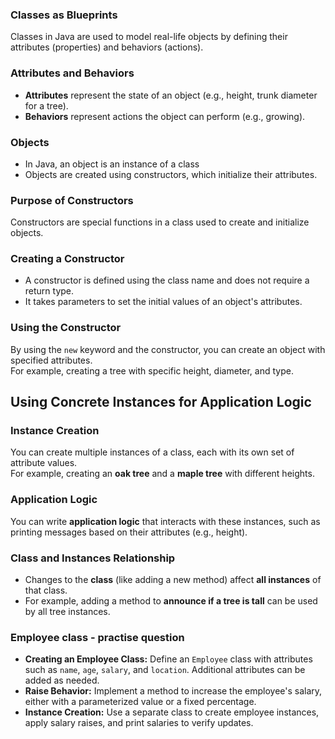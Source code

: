 ### Classes as Blueprints
Classes in Java are used to model real-life objects by defining their attributes (properties) and behaviors (actions).

  
### Attributes and Behaviors
- **Attributes** represent the state of an object (e.g., height, trunk diameter for a tree).
- **Behaviors** represent actions the object can perform (e.g., growing).


### Objects
- In Java, an object is an instance of a class
- Objects are created using constructors, which initialize their attributes.


### Purpose of Constructors
Constructors are special functions in a class used to create and initialize objects.


### Creating a Constructor
- A constructor is defined using the class name and does not require a return type. 
- It takes parameters to set the initial values of an object's attributes.

### Using the Constructor
By using the `new` keyword and the constructor, you can create an object with specified attributes.  
For example, creating a tree with specific height, diameter, and type.  

## Using Concrete Instances for Application Logic

### Instance Creation
You can create multiple instances of a class, each with its own set of attribute values.  
For example, creating an **oak tree** and a **maple tree** with different heights.

### Application Logic
You can write **application logic** that interacts with these instances, such as printing messages based on their attributes (e.g., height).

### Class and Instances Relationship
- Changes to the **class** (like adding a new method) affect **all instances** of that class.
- For example, adding a method to **announce if a tree is tall** can be used by all tree instances.  

### Employee class - practise question
- **Creating an Employee Class:** Define an `Employee` class with attributes such as `name`, `age`, `salary`, and `location`. Additional attributes can be added as needed.
- **Raise Behavior:** Implement a method to increase the employee's salary, either with a parameterized value or a fixed percentage.
- **Instance Creation:** Use a separate class to create employee instances, apply salary raises, and print salaries to verify updates.
